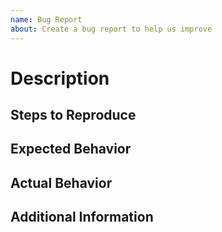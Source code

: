 ```yaml
---
name: Bug Report
about: Create a bug report to help us improve
---
```


# Description

<!-- A clear and concise description of the bug -->

## Steps to Reproduce

<!-- Describe the steps to reproduce the issue -->

## Expected Behavior

<!-- A clear and concise description of what you expected to happen -->

## Actual Behavior

<!-- A clear and concise description of what actually happened -->

## Additional Information

<!-- Add any other information about the problem here -->
